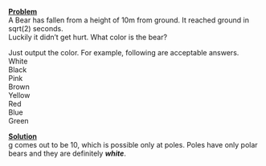<b><u>Problem</u></b><br>
A Bear has fallen from a height of 10m from ground. It reached ground in sqrt(2) seconds.<br> Luckily it didn’t get hurt. What color is the bear?

 Just output the color. For example, following are acceptable answers.<br>
White<br>
Black<br>
Pink<br>
Brown<br>
Yellow<br>
Red<br>
Blue<br>
Green

<b><u>Solution</u></b><br>g comes out to be 10, which is possible only at poles.<r> Poles have only polar bears and they are definitely <b><i>white</i></b>.